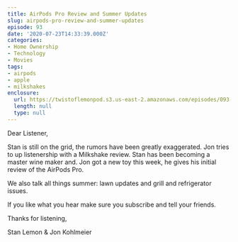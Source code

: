 ```yaml
---
title: AirPods Pro Review and Summer Updates
slug: airpods-pro-review-and-summer-updates
episode: 93
date: '2020-07-23T14:33:39.000Z'
categories:
- Home Ownership
- Technology
- Movies
tags:
- airpods
- apple
- milkshakes
enclosure:
  url: https://twistoflemonpod.s3.us-east-2.amazonaws.com/episodes/093-lwatol-20200723.mp3
  length: null
  type: null
---
```


Dear Listener,

Stan is still on the grid, the rumors have been greatly exaggerated. Jon tries to up listenership with a Milkshake review. Stan has been becoming a master wine maker and. Jon got a new toy this week, he gives his initial review of the AirPods Pro.

We also talk all things summer: lawn updates and grill and refrigerator issues.

If you like what you hear make sure you subscribe and tell your friends.

Thanks for listening,

Stan Lemon & Jon Kohlmeier
